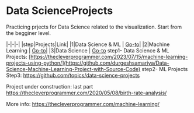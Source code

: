 # Data ScienceProjects
Practicing prjects for Data Science related to the visualization. Start from the begginer level.

|-|-|-|
|step|Projects|Link|
|1|Data Science & ML | <a href=[https://thecleverprogrammer.com/2023/07/15/machine-learning-projects-using-python/](https://github.com/durgeshsamariya/Data-Science-Machine-Learning-Project-with-Source-Code)>Go-to</a>|
|2|Machine Learning  | <a href="">Go-to</a>|
|3|Data Science | <a href="https://github.com/topics/data-science-projects">Go-to</a>
step1- Data Science & ML Projects: [https://thecleverprogrammer.com/2023/07/15/machine-learning-projects-using-python/](https://github.com/durgeshsamariya/Data-Science-Machine-Learning-Project-with-Source-Code)
step2- ML Projects
Step3: https://github.com/topics/data-science-projects

Project under construction: last part
https://thecleverprogrammer.com/2020/05/08/birth-rate-analysis/

More info: https://thecleverprogrammer.com/machine-learning/
